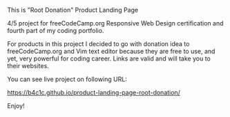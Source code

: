 This is "Root Donation" Product Landing Page

4/5 project for freeCodeCamp.org Responsive Web Design certification and fourth part of my coding portfolio.

For products in this project I decided to go with donation idea to freeCodeCamp.org and Vim text editor because they are free to use, and yet,
very powerful for coding career. Links are valid and will take you to their websites. 

You can see live project on following URL:

https://b4c1c.github.io/product-landing-page-root-donation/

Enjoy!
